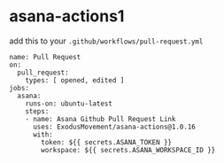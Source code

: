 # asana-actions1

add this to your `.github/workflows/pull-request.yml`

```
name: Pull Request
on:
  pull_request:
    types: [ opened, edited ]
jobs:
  asana:
    runs-on: ubuntu-latest
    steps:
    - name: Asana Github Pull Request Link
      uses: ExodusMovement/asana-actions@1.0.16
      with:
        token: ${{ secrets.ASANA_TOKEN }}
        workspace: ${{ secrets.ASANA_WORKSPACE_ID }}
```

